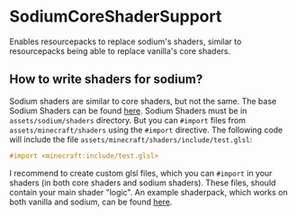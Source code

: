 # SodiumCoreShaderSupport

Enables resourcepacks to replace sodium's shaders, similar to resourcepacks being able to replace vanilla's core shaders.

## How to write shaders for sodium?
Sodium shaders are similar to core shaders, but not the same.
The base Sodium Shaders can be found [here](https://github.com/CaffeineMC/sodium-fabric/tree/dev/src/main/resources/assets/sodium/shaders).
Sodium Shaders must be in `assets/sodium/shaders` directory. But you can `#import` files from
`assets/minecraft/shaders` using the `#import` directive. The following code will include
the file `assets/minecraft/shaders/include/test.glsl`:
```glsl
#import <minecraft:include/test.glsl>
```
I recommend to create custom glsl files, which you can `#import` in your shaders (in both core shaders and sodium shaders).
These files, should contain your main shader "logic". An example shaderpack, which
works on both vanilla and sodium, can be found [here](https://github.com/lni-dev/MinecraftShaders/tree/master/EnergyShaders%20%5BJava%5D/current/Energy%20Shaders%20%5BJava%5D/assets).
